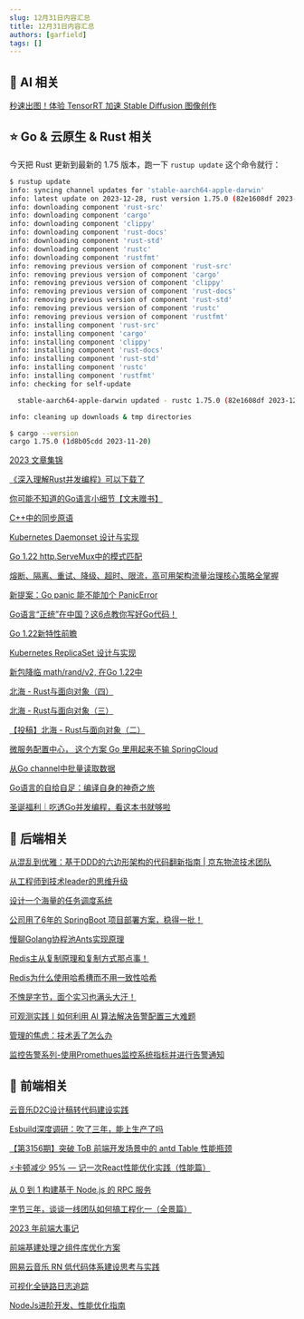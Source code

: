 ```yaml
---
slug: 12月31日内容汇总
title: 12月31日内容汇总
authors: [garfield]
tags: []
---
```


## 🌟 AI 相关

[秒速出图！体验 TensorRT 加速 Stable Diffusion 图像创作](https://mp.weixin.qq.com/s/gWc4wLP_pjYB18I9vJKUFQ)

## ⭐️ Go & 云原生 & Rust 相关

今天把 Rust 更新到最新的 1.75 版本，跑一下 `rustup update` 这个命令就行：

```bash
$ rustup update
info: syncing channel updates for 'stable-aarch64-apple-darwin'
info: latest update on 2023-12-28, rust version 1.75.0 (82e1608df 2023-12-21)
info: downloading component 'rust-src'
info: downloading component 'cargo'
info: downloading component 'clippy'
info: downloading component 'rust-docs'
info: downloading component 'rust-std'
info: downloading component 'rustc'
info: downloading component 'rustfmt'
info: removing previous version of component 'rust-src'
info: removing previous version of component 'cargo'
info: removing previous version of component 'clippy'
info: removing previous version of component 'rust-docs'
info: removing previous version of component 'rust-std'
info: removing previous version of component 'rustc'
info: removing previous version of component 'rustfmt'
info: installing component 'rust-src'
info: installing component 'cargo'
info: installing component 'clippy'
info: installing component 'rust-docs'
info: installing component 'rust-std'
info: installing component 'rustc'
info: installing component 'rustfmt'
info: checking for self-update

  stable-aarch64-apple-darwin updated - rustc 1.75.0 (82e1608df 2023-12-21) (from rustc 1.69.0 (84c898d65 2023-04-16))

info: cleaning up downloads & tmp directories

$ cargo --version
cargo 1.75.0 (1d8b05cdd 2023-11-20)
```

[2023 文章集锦](https://mp.weixin.qq.com/s/rU8a1rR-d5kBU25XCV4_SA)

[《深入理解Rust并发编程》可以下载了](https://mp.weixin.qq.com/s/H9liy4c2DKBfF5Y0VIgYbw)

[你可能不知道的Go语言小细节【文末赠书】](https://mp.weixin.qq.com/s/U-yI0QS0coF21DvW757W-w)

[C++中的同步原语](https://mp.weixin.qq.com/s/PAvKz4hyupkzWv9USs6wBw)

[Kubernetes Daemonset 设计与实现](https://mp.weixin.qq.com/s/r0RH0YyQcAQQ4tRUDBEjGg)

[Go 1.22 http.ServeMux中的模式匹配](https://mp.weixin.qq.com/s/q6iEbLnLFHSzv02WNY77Gw)

[熔断、隔离、重试、降级、超时、限流，高可用架构流量治理核心策略全掌握](https://mp.weixin.qq.com/s/yaCgQlZp1sfZhfJU_Qu67A)

[新提案：Go panic 能不能加个 PanicError](https://mp.weixin.qq.com/s/5k6KhIG1zPpLZnXLDNzpHw)

[Go语言“正统”在中国？这6点教你写好Go代码！](https://mp.weixin.qq.com/s/YTreb3YhEZMFFMlC5ru61Q)

[Go 1.22新特性前瞻](https://mp.weixin.qq.com/s/SpnrQTS0UsGCsOau0gNZGA)

[Kubernetes ReplicaSet 设计与实现](https://mp.weixin.qq.com/s/6Lv2V_yZw3-zoindNgQ_vw)

[新包降临 math/rand/v2, 在Go 1.22中](https://mp.weixin.qq.com/s/6EzISfWcwhZ4muazhE5h8Q)

[北海 - Rust与面向对象（四）](https://mp.weixin.qq.com/s/3nkjDNqNr8i47zN_bzxJdw)

[北海 - Rust与面向对象（三）](https://mp.weixin.qq.com/s/ppk-iK1XsjIVX4X3n29Xtg)

[【投稿】北海 - Rust与面向对象（二）](https://mp.weixin.qq.com/s/KpI6cAznZCtDIXFP_tqPgw)

[微服务配置中心， 这个方案 Go 里用起来不输 SpringCloud](https://mp.weixin.qq.com/s/QEs9q2VbnD_XThtqQ1_LMA)

[从Go channel中批量读取数据](https://mp.weixin.qq.com/s/nHzlQnZJH-9AMC6iXIxgug)

[Go语言的自给自足：编译自身的神奇之旅](https://mp.weixin.qq.com/s/-dnaV-nPV-hSF_qtCE3mTQ)

[圣诞福利｜吃透Go并发编程，看这本书就够啦](https://mp.weixin.qq.com/s/6fsB3FA-h9q1V0xFg8Otyg)

## 📒 后端相关

[从混乱到优雅：基于DDD的六边形架构的代码翻新指南 | 京东物流技术团队](https://juejin.cn/post/7300551340568641587)

[从工程师到技术leader的思维升级](https://mp.weixin.qq.com/s/UwS_v2EhW2BH-pqYbyylMA)

[设计一个海量的任务调度系统](https://mp.weixin.qq.com/s/A0mHJioHlX5r_Gg7N1QZpg)

[公司用了6年的 SpringBoot 项目部署方案，稳得一批！](https://mp.weixin.qq.com/s/vOq8J7LpKsrUrYyxkd-Wow)

[慢聊Golang协程池Ants实现原理](https://mp.weixin.qq.com/s/fZpPkG-C0wZ5Z45H2aUxAA)

[Redis主从复制原理和复制方式那点事！](https://mp.weixin.qq.com/s/MVqCR8p_Do1ge0InClKxTw)

[Redis为什么使用哈希槽而不用一致性哈希](https://mp.weixin.qq.com/s/eAKEsH5FJu31IJ9JYb4S4w)

[不愧是字节，面个实习也满头大汗！](https://mp.weixin.qq.com/s/P9HyOdlj71BOmD_Iz46iFA)

[可观测实践丨如何利用 AI 算法解决告警配置三大难题](https://mp.weixin.qq.com/s/6WLb8cVK3Z7qoGsD_7ht5A)

[管理的焦虑：技术丢了怎么办](https://mp.weixin.qq.com/s/LH-1g37BpA0C-ad7M1wp3A)

[监控告警系列-使用Promethues监控系统指标并进行告警通知](https://mp.weixin.qq.com/s/rKYfUckx93SYkC2UaKhNbA)

## 📒 前端相关

[​云音乐D2C设计稿转代码建设实践](https://mp.weixin.qq.com/s/Oc1f3thZYIONsF4OWWEcSw)

[Esbuild深度调研：吹了三年，能上生产了吗](https://juejin.cn/post/7310168607342624808)

[【第3156期】突破 ToB 前端开发场景中的 antd Table 性能瓶颈](https://mp.weixin.qq.com/s/QEef972ZuFEcuY8IdPLxVA)

[⚡️卡顿减少 95% — 记一次React性能优化实践（性能篇）](https://juejin.cn/post/7314493192187265074)

[从 0 到 1 构建基于 Node.js 的 RPC 服务](https://mp.weixin.qq.com/s/nBgrksyxQQej3FOOK91HNQ)

[字节三年，谈谈一线团队如何搞工程化一（全景篇）](https://mp.weixin.qq.com/s/ngU_mOP6-AwakpDfJpP0cA)

[2023 年前端大事记](https://mp.weixin.qq.com/s/-m36NQCOjGsdykaiaXKT2w)

[前端基建处理之组件库优化方案](https://mp.weixin.qq.com/s/hY2p997w-qxK3HJk6BcGTw)

[网易云音乐 RN 低代码体系建设思考与实践](https://mp.weixin.qq.com/s/ewlwZ_rnS-iDdpT7E0eCOw)

[可视化全链路日志追踪](https://mp.weixin.qq.com/s/oXam0r6IXpwYwgC9kcHU7w)

[NodeJs进阶开发、性能优化指南](https://mp.weixin.qq.com/s/L3K3WRkXBeHoWeUFajZ66w)
